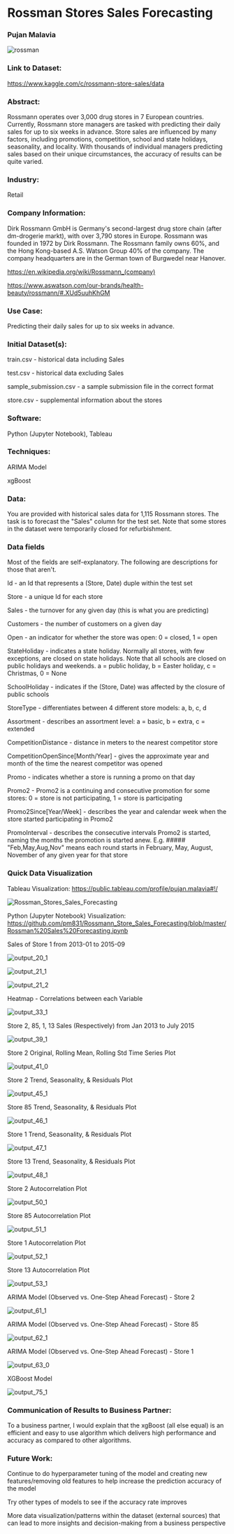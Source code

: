 # Rossman Stores Sales Forecasting
### Pujan Malavia

![rossman](https://user-images.githubusercontent.com/19572673/62430687-d2b39680-b6ed-11e9-83e0-ae936209d6fe.png)

### Link to Dataset:

https://www.kaggle.com/c/rossmann-store-sales/data

### Abstract:
Rossmann operates over 3,000 drug stores in 7 European countries. Currently, Rossmann store managers are tasked with predicting their daily sales for up to six weeks in advance. Store sales are influenced by many factors, including promotions, competition, school and state holidays, seasonality, and locality. With thousands of individual managers predicting sales based on their unique circumstances, the accuracy of results can be quite varied. 

### Industry:
Retail

### Company Information:
Dirk Rossmann GmbH is Germany's second-largest drug store chain (after dm-drogerie markt), with over 3,790 stores in Europe.
Rossmann was founded in 1972 by Dirk Rossmann.
The Rossmann family owns 60%, and the Hong Kong-based A.S. Watson Group 40% of the company. The company headquarters are in the German town of Burgwedel near Hanover.

https://en.wikipedia.org/wiki/Rossmann_(company)

https://www.aswatson.com/our-brands/health-beauty/rossmann/#.XUd5uuhKhGM

### Use Case:
Predicting their daily sales for up to six weeks in advance.

### Initial Dataset(s):
train.csv - historical data including Sales

test.csv - historical data excluding Sales

sample_submission.csv - a sample submission file in the correct format

store.csv - supplemental information about the stores

### Software:
Python (Jupyter Notebook), Tableau

### Techniques:

ARIMA Model

xgBoost

### Data:

You are provided with historical sales data for 1,115 Rossmann stores. The task is to forecast the "Sales" column for the test set. Note that some stores in the dataset were temporarily closed for refurbishment.

### Data fields

Most of the fields are self-explanatory. The following are descriptions for those that aren't.

Id - an Id that represents a (Store, Date) duple within the test set

Store - a unique Id for each store

Sales - the turnover for any given day (this is what you are predicting)

Customers - the number of customers on a given day

Open - an indicator for whether the store was open: 0 = closed, 1 = open

StateHoliday - indicates a state holiday. Normally all stores, with few exceptions, are closed on state holidays. Note that all schools are closed on public holidays and weekends. a = public holiday, b = Easter holiday, c = Christmas, 0 = None

SchoolHoliday - indicates if the (Store, Date) was affected by the closure of public schools

StoreType - differentiates between 4 different store models: a, b, c, d

Assortment - describes an assortment level: a = basic, b = extra, c = extended

CompetitionDistance - distance in meters to the nearest competitor store

CompetitionOpenSince[Month/Year] - gives the approximate year and month of the time the nearest competitor was opened

Promo - indicates whether a store is running a promo on that day

Promo2 - Promo2 is a continuing and consecutive promotion for some stores: 0 = store is not participating, 1 = store is participating

Promo2Since[Year/Week] - describes the year and calendar week when the store started participating in Promo2

PromoInterval - describes the consecutive intervals Promo2 is started, naming the months the promotion is started anew. E.g. ##### "Feb,May,Aug,Nov" means each round starts in February, May, August, November of any given year for that store

### Quick Data Visualization

Tableau Visualization:
https://public.tableau.com/profile/pujan.malavia#!/

![Rossman_Stores_Sales_Forecasting](https://user-images.githubusercontent.com/19572673/80853482-58be2880-8bff-11ea-85ed-9776913c6255.PNG)

Python (Jupyter Notebook) Visualization:
https://github.com/pm831/Rossmann_Store_Sales_Forecasting/blob/master/Rossman%20Sales%20Forecasting.ipynb

Sales of Store 1 from 2013-01 to 2015-09

![output_20_1](https://user-images.githubusercontent.com/19572673/85776145-6a4b1a80-b6ee-11ea-961b-c55918784bdf.png)


![output_21_1](https://user-images.githubusercontent.com/19572673/85776146-6ae3b100-b6ee-11ea-9590-05fcb40f8841.png)


![output_21_2](https://user-images.githubusercontent.com/19572673/85776148-6ae3b100-b6ee-11ea-8e73-06cd43d81377.png)

Heatmap - Correlations between each Variable

![output_33_1](https://user-images.githubusercontent.com/19572673/85776149-6ae3b100-b6ee-11ea-943c-a610cdca4403.png)

Store 2, 85, 1, 13 Sales (Respectively) from Jan 2013 to July 2015

![output_39_1](https://user-images.githubusercontent.com/19572673/85776150-6b7c4780-b6ee-11ea-8065-71fc2ef72e21.png)

Store 2 Original, Rolling Mean, Rolling Std Time Series Plot

![output_41_0](https://user-images.githubusercontent.com/19572673/85776151-6b7c4780-b6ee-11ea-9d11-089b59a858a3.png)

Store 2 Trend, Seasonality, & Residuals Plot

![output_45_1](https://user-images.githubusercontent.com/19572673/85776153-6b7c4780-b6ee-11ea-9d0a-bd8d20d6a3f1.png)

Store 85 Trend, Seasonality, & Residuals Plot

![output_46_1](https://user-images.githubusercontent.com/19572673/85776154-6c14de00-b6ee-11ea-90c9-356f9dc41673.png)

Store 1 Trend, Seasonality, & Residuals Plot

![output_47_1](https://user-images.githubusercontent.com/19572673/85776156-6c14de00-b6ee-11ea-86a9-658f5cbe8db4.png)

Store 13 Trend, Seasonality, & Residuals Plot

![output_48_1](https://user-images.githubusercontent.com/19572673/85776157-6c14de00-b6ee-11ea-958a-d7b6f9208132.png)

Store 2 Autocorrelation Plot

![output_50_1](https://user-images.githubusercontent.com/19572673/85776159-6c14de00-b6ee-11ea-95bd-cfd496833929.png)

Store 85 Autocorrelation Plot

![output_51_1](https://user-images.githubusercontent.com/19572673/85776160-6cad7480-b6ee-11ea-8805-7ad43c2d6979.png)

Store 1 Autocorrelation Plot

![output_52_1](https://user-images.githubusercontent.com/19572673/85776161-6cad7480-b6ee-11ea-92cf-dffc1d141ac0.png)

Store 13 Autocorrelation Plot

![output_53_1](https://user-images.githubusercontent.com/19572673/85776163-6cad7480-b6ee-11ea-8a5d-85a63a3ded4e.png)

ARIMA Model (Observed vs. One-Step Ahead Forecast) - Store 2

![output_61_1](https://user-images.githubusercontent.com/19572673/85776164-6cad7480-b6ee-11ea-9bcb-aa3f0aa7e910.png)

ARIMA Model (Observed vs. One-Step Ahead Forecast) - Store 85

![output_62_1](https://user-images.githubusercontent.com/19572673/85776166-6d460b00-b6ee-11ea-9dd9-14be70c984d0.png)

ARIMA Model (Observed vs. One-Step Ahead Forecast) - Store 1

![output_63_0](https://user-images.githubusercontent.com/19572673/85776167-6d460b00-b6ee-11ea-8566-147042a1165d.png)

XGBoost Model

![output_75_1](https://user-images.githubusercontent.com/19572673/85776168-6d460b00-b6ee-11ea-909b-7e8e39e0c5a3.png)

### Communication of Results to Business Partner:
To a business partner, I would explain that the xgBoost (all else equal) is an efficient and easy to use algorithm which delivers high performance and accuracy as compared to other algorithms.

### Future Work:
Continue to do hyperparameter tuning of the model and creating new features/removing old features to help increase the prediction accuracy of the model

Try other types of models to see if the accuracy rate improves

More data visualization/patterns within the dataset (external sources) that can lead to more insights and decision-making from a business perspective
